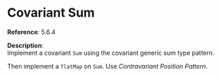 # Covariant Sum

**Reference**: 5.6.4

**Description**:  
Implement a covariant `Sum` using the covariant generic sum type pattern.

Then implement a `flatMap` on `Sum`. Use *Contravariant Position Pattern*.
